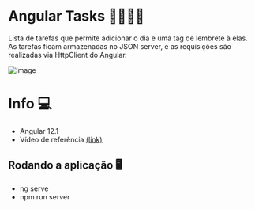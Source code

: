 # Angular Tasks 📝👨🏽‍💻

Lista de tarefas que permite adicionar o dia e uma tag de lembrete à elas. As tarefas ficam armazenadas no JSON server, e as requisições são realizadas via HttpClient do Angular.

![image](https://user-images.githubusercontent.com/53411709/127067662-ff35ae5c-1267-421a-839c-81ea3d7a5f27.png)



# Info 💻

- Angular 12.1
- Vídeo de referência [(link)](https://www.youtube.com/watch?v=3dHNOWTI7H8&ab_channel=TraversyMedia)

## Rodando a aplicação 🖥

- ng serve
- npm run server 

